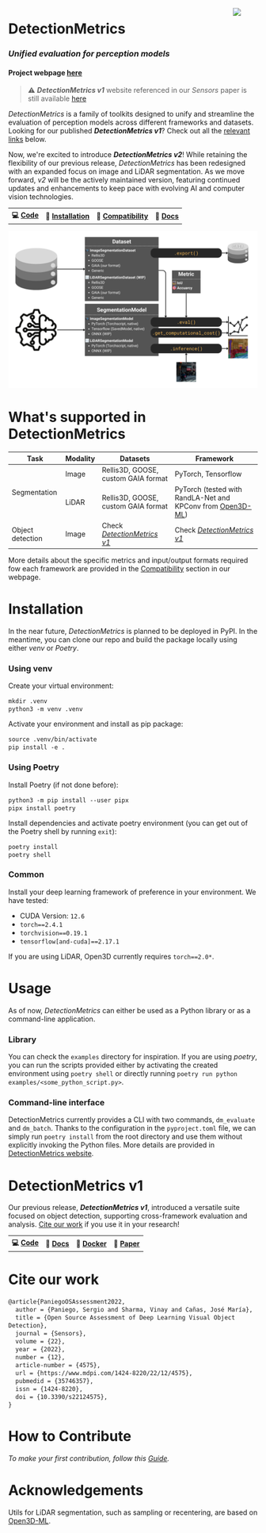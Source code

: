 <a href="https://mmg-ai.com/en/"><img src="https://jderobot.github.io/assets/images/logo.png" width="50" align="right" /></a>

# DetectionMetrics
### _Unified evaluation for perception models_

#### Project webpage [here](https://jderobot.github.io/DetectionMetrics)

>&#9888;&#65039; ***DetectionMetrics v1*** website referenced in our *Sensors* paper is still available [here](https://jderobot.github.io/DetectionMetrics/v1)

*DetectionMetrics* is a family of toolkits designed to unify and streamline the evaluation of perception models across different frameworks and datasets. Looking for our published ***DetectionMetrics v1***? Check out all the [relevant links](#v1) below.

Now, we're excited to introduce ***DetectionMetrics v2***! While retaining the flexibility of our previous release, *DetectionMetrics* has been redesigned with an expanded focus on image and LiDAR segmentation. As we move forward, *v2* will be the actively maintained version, featuring continued updates and enhancements to keep pace with evolving AI and computer vision technologies.

<table style='font-size:100%'>
  <tr>
    <th>&#128187; <a href="https://github.com/JdeRobot/DetectionMetrics">Code</a></th>
    <th>&#128295; <a href="https://jderobot.github.io/DetectionMetrics/v2/installation">Installation</a></th>
    <th>&#129513; <a href="https://jderobot.github.io/DetectionMetrics/v2/compatibility">Compatibility</a></th>
    <th>&#128214; <a href="https://jderobot.github.io/DetectionMetrics/py_docs/_build/html/index.html">Docs</a></th>
  </tr>
</table>

![diagram](docs/assets/images/detectionmetricsv2_diagram.png)

# What's supported in DetectionMetrics

<table><thead>
  <tr>
    <th>Task</th>
    <th>Modality</th>
    <th>Datasets</th>
    <th>Framework</th>
  </tr></thead>
<tbody>
  <tr>
    <td rowspan="2">Segmentation</td>
    <td>Image</td>
    <td>Rellis3D, GOOSE, custom GAIA format</td>
    <td>PyTorch, Tensorflow</td>
  </tr>
  <tr>
    <td>LiDAR</td>
    <td>Rellis3D, GOOSE, custom GAIA format</td>
    <td>PyTorch (tested with RandLA-Net and KPConv from <a href="https://github.com/isl-org/Open3D-ML">Open3D-ML</a>)</td>  </tr>
  <tr>
    <td>Object detection</td>
    <td>Image</td>
    <td>Check <a href="https://jderobot.github.io/DetectionMetrics/v1"><i>DetectionMetrics v1</i></a></td>
    <td>Check <a href="https://jderobot.github.io/DetectionMetrics/v1"><i>DetectionMetrics v1</i></a></td>
  </tr>
</tbody>
</table>

More details about the specific metrics and input/output formats required fow each framework are provided in the [Compatibility](https://jderobot.github.io/DetectionMetrics/v2/compatibility/) section in our webpage.


# Installation
In the near future, *DetectionMetrics* is planned to be deployed in PyPI. In the meantime, you can clone our repo and build the package locally using either *venv* or *Poetry*.

### Using venv
Create your virtual environment:
```
mkdir .venv
python3 -m venv .venv
```

Activate your environment and install as pip package:
```
source .venv/bin/activate
pip install -e .
```

### Using Poetry

Install Poetry (if not done before):
```
python3 -m pip install --user pipx
pipx install poetry
```

Install dependencies and activate poetry environment (you can get out of the Poetry shell by running `exit`):
```
poetry install
poetry shell
```

### Common
Install your deep learning framework of preference in your environment. We have tested:
- CUDA Version: `12.6`
- `torch==2.4.1`
- `torchvision==0.19.1`
- `tensorflow[and-cuda]==2.17.1`

If you are using LiDAR, Open3D currently requires `torch==2.0*`.

# Usage
As of now, *DetectionMetrics* can either be used as a Python library or as a command-line application.

### Library
You can check the `examples` directory for inspiration. If you are using *poetry*, you can run the scripts provided either by activating the created environment using `poetry shell` or directly running `poetry run python examples/<some_python_script.py>`.

### Command-line interface
DetectionMetrics currently provides a CLI with two commands, `dm_evaluate` and `dm_batch`. Thanks to the configuration in the `pyproject.toml` file, we can simply run `poetry install` from the root directory and use them without explicitly invoking the Python files. More details are provided in [DetectionMetrics website](https://jderobot.github.io/DetectionMetrics/v2/usage/#command-line-interface).

<h1 id="v1">DetectionMetrics v1</h1>

Our previous release, ***DetectionMetrics v1***, introduced a versatile suite focused on object detection, supporting cross-framework evaluation and analysis. [Cite our work](#cite) if you use it in your research!

<table style='font-size:100%'>
  <tr>
    <th>&#128187; <a href="https://github.com/JdeRobot/DetectionMetrics/releases/tag/v1.0.0">Code</a></th>
    <th>&#128214; <a href="https://jderobot.github.io/DetectionMetrics/v1">Docs</a></th>
    <th>&#128011; <a href="https://hub.docker.com/r/jderobot/detection-metrics">Docker</a></th>
    <th>&#128240; <a href="https://www.mdpi.com/1424-8220/22/12/4575">Paper</a></th>
  </tr>
</table>

<h1 id="cite">Cite our work</h1>

```
@article{PaniegoOSAssessment2022,
  author = {Paniego, Sergio and Sharma, Vinay and Cañas, José María},
  title = {Open Source Assessment of Deep Learning Visual Object Detection},
  journal = {Sensors},
  volume = {22},
  year = {2022},
  number = {12},
  article-number = {4575},
  url = {https://www.mdpi.com/1424-8220/22/12/4575},
  pubmedid = {35746357},
  issn = {1424-8220},
  doi = {10.3390/s22124575},
}
```
# How to Contribute
_To make your first contribution, follow this [Guide](https://github.com/JdeRobot/DetectionMetrics/blob/master/CONTRIBUTING.md)._

# Acknowledgements
Utils for LiDAR segmentation, such as sampling or recentering, are based on [Open3D-ML](https://github.com/isl-org/Open3D-ML).
